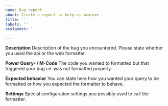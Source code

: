 ```yaml
---
name: Bug report
about: Create a report to help us improve
title: ''
labels: ''
assignees: ''

---
```


**Description**
Description of the bug you encountered. Please state whether you used the api or the web formatter.

**Power Query- / M-Code**
The code you wanted to formatted but that triggered your bug i.e. was not formatted properly.

**Expected behavior**
You can state here how you wanted your query to be formatted or how you expected the formatter to behave.

**Settings**
Special configuration settings you possibly used to call the formatter.
